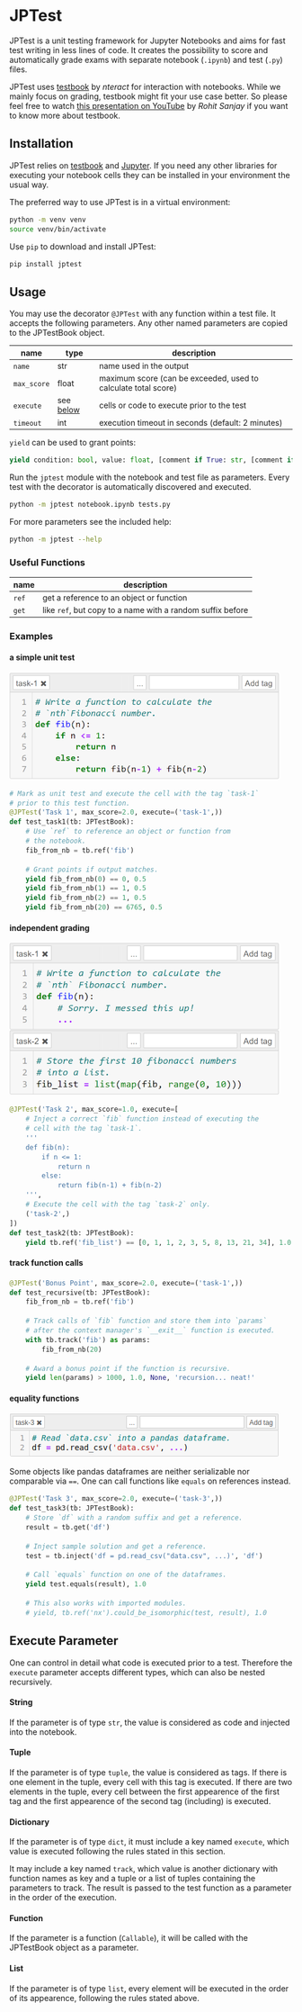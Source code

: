# JPTest
JPTest is a unit testing framework for Jupyter Notebooks and aims for fast test writing in less lines of code. It creates the possibility to score and automatically grade exams with separate notebook (`.ipynb`) and test (`.py`) files.

JPTest uses [testbook](https://github.com/nteract/testbook) by *nteract* for interaction with notebooks. While we mainly focus on grading, testbook might fit your use case better. So please feel free to watch [this presentation on YouTube](https://youtu.be/FseNNGmmrGs) by *Rohit Sanjay* if you want to know more about testbook.


## Installation
JPTest relies on [testbook](https://github.com/nteract/testbook) and [Jupyter](https://jupyter.org/). If you need any other libraries for executing your notebook cells they can be installed in your environment the usual way.

The preferred way to use JPTest is in a virtual environment:

```bash
python -m venv venv
source venv/bin/activate
```

Use `pip` to download and install JPTest:

```bash
pip install jptest
```


## Usage
You may use the decorator `@JPTest` with any function within a test file. It accepts the following parameters. Any other named parameters are copied to the JPTestBook object.

| name        | type                            | description                                                    |
| ----------- | ------------------------------- |----------------------------------------------------------------|
| `name`      | str                             | name used in the output                                        |
| `max_score` | float                           | maximum score (can be exceeded, used to calculate total score) |
| `execute`   | see [below](#execute-parameter) | cells or code to execute prior to the test                     |
| `timeout`   | int                             | execution timeout in seconds (default: 2 minutes)              |

`yield` can be used to grant points:

```python
yield condition: bool, value: float, [comment if True: str, [comment if False: str]]
```

Run the `jptest` module with the notebook and test file as parameters. Every test with the decorator is automatically discovered and executed.

```bash
python -m jptest notebook.ipynb tests.py
```

For more parameters see the included help:

```bash
python -m jptest --help
```

### Useful Functions
| name  | description                                                |
| ----- | ---------------------------------------------------------- |
| `ref` | get a reference to an object or function                   |
| `get` | like `ref`, but copy to a name with a random suffix before |

### Examples
#### a simple unit test
![a simple unit test](doc/img/example01.png)

```python
# Mark as unit test and execute the cell with the tag `task-1`
# prior to this test function.
@JPTest('Task 1', max_score=2.0, execute=('task-1',))
def test_task1(tb: JPTestBook):
    # Use `ref` to reference an object or function from
    # the notebook.
    fib_from_nb = tb.ref('fib')

    # Grant points if output matches.
    yield fib_from_nb(0) == 0, 0.5
    yield fib_from_nb(1) == 1, 0.5
    yield fib_from_nb(2) == 1, 0.5
    yield fib_from_nb(20) == 6765, 0.5
```

#### independent grading
![independent grading](doc/img/example02.png)

```python
@JPTest('Task 2', max_score=1.0, execute=[
    # Inject a correct `fib` function instead of executing the
    # cell with the tag `task-1`.
    '''
    def fib(n):
        if n <= 1:
            return n
        else:
            return fib(n-1) + fib(n-2)
    ''',
    # Execute the cell with the tag `task-2` only.
    ('task-2',)
])
def test_task2(tb: JPTestBook):
    yield tb.ref('fib_list') == [0, 1, 1, 2, 3, 5, 8, 13, 21, 34], 1.0
```

#### track function calls
```python
@JPTest('Bonus Point', max_score=2.0, execute=('task-1',))
def test_recursive(tb: JPTestBook):
    fib_from_nb = tb.ref('fib')

    # Track calls of `fib` function and store them into `params`
    # after the context manager's `__exit__` function is executed.
    with tb.track('fib') as params:
        fib_from_nb(20)

    # Award a bonus point if the function is recursive.
    yield len(params) > 1000, 1.0, None, 'recursion... neat!'
```

#### equality functions
![equality functions](doc/img/example03.png)

Some objects like pandas dataframes are neither serializable nor comparable via `==`. One can call functions like `equals` on references instead.

```python
@JPTest('Task 3', max_score=2.0, execute=('task-3',))
def test_task3(tb: JPTestBook):
    # Store `df` with a random suffix and get a reference.
    result = tb.get('df')

    # Inject sample solution and get a reference.
    test = tb.inject('df = pd.read_csv("data.csv", ...)', 'df')

    # Call `equals` function on one of the dataframes.
    yield test.equals(result), 1.0

    # This also works with imported modules.
    # yield, tb.ref('nx').could_be_isomorphic(test, result), 1.0
```


## Execute Parameter
One can control in detail what code is executed prior to a test. Therefore the `execute` parameter accepts different types, which can also be nested recursively.

#### String
If the parameter is of type `str`, the value is considered as code and injected into the notebook.

#### Tuple
If the parameter is of type `tuple`, the value is considered as tags. If there is one element in the tuple, every cell with this tag is executed. If there are two elements in the tuple, every cell between the first appearence of the first tag and the first appearence of the second tag (including) is executed.

#### Dictionary
If the parameter is of type `dict`, it must include a key named `execute`, which value is executed following the rules stated in this section.

It may include a key named `track`, which value is another dictionary with function names as key and a tuple or a list of tuples containing the parameters to track. The result is passed to the test function as a parameter in the order of the execution.

#### Function
If the parameter is a function (`Callable`), it will be called with the JPTestBook object as a parameter.

#### List
If the parameter is of type `list`, every element will be executed in the order of its appearence, following the rules stated above.
